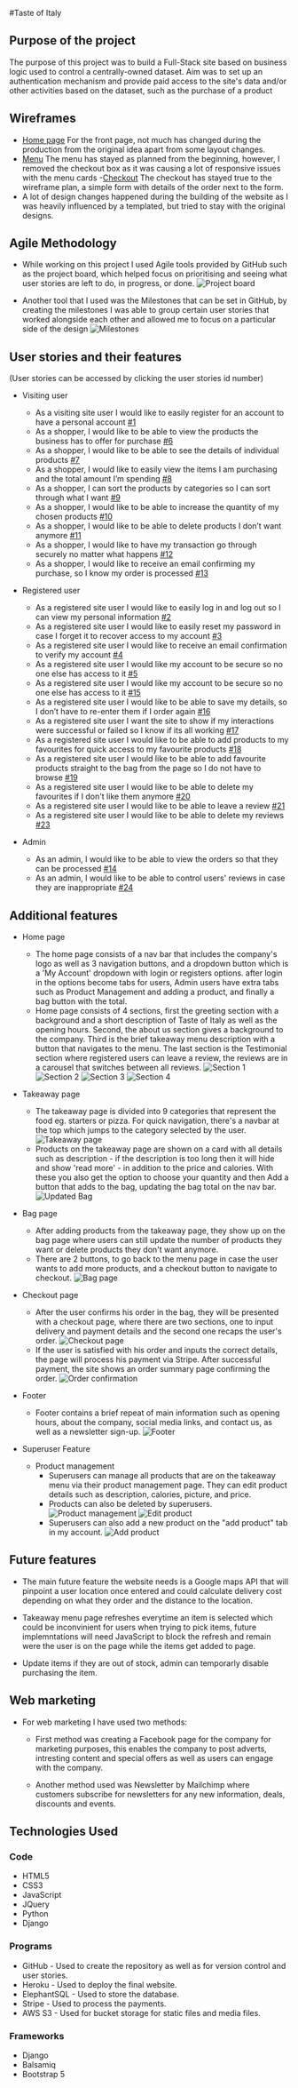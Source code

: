 #Taste of Italy

## Purpose of the project

The purpose of this project was to build a Full-Stack site based on business logic used to control a centrally-owned dataset. Aim was to set up an authentication mechanism and provide paid access to the site's data and/or other activities based on the dataset, such as the purchase of a product

## Wireframes
- [Home page](readme_media/wireframe1.PNG) For the front page, not much has changed during the production from the original idea apart from some layout changes.
- [Menu](readme_media/wireframe2.PNG) The menu has stayed as planned from the beginning, however, I removed the checkout box as it was causing a lot of responsive issues with the menu cards
-[Checkout](readme_media/wireframe3.PNG) The checkout has stayed true to the wireframe plan, a simple form with details of the order next to the form.
- A lot of design changes happened during the building of the website as I was heavily influenced by a templated, but tried to stay with the original designs.

## Agile Methodology
- While working on this project I used Agile tools provided by GitHub such as the project board, which helped focus on prioritising and seeing what user stories are left to do, in progress, or done.
![Project board](readme_media/projectboard.PNG)

- Another tool that I used was the Milestones that can be set in GitHub, by creating the milestones I was able to group certain user stories that worked alongside each other and allowed me to focus on a particular side of the design 
![Milestones](readme_media/sprints.PNG)

## User stories and their features
(User stories can be accessed by clicking the user stories id number)

- Visiting user
    - As a visiting site user I would like to easily register for an account to have a personal account [#1](https://github.com/kcichy37/fifth_portfolio_project/issues/1)
    - As a shopper, I would like to be able to view the products the business has to offer for purchase [#6](https://github.com/kcichy37/fifth_portfolio_project/issues/6)
    - As a shopper, I would like to be able to see the details of individual products [#7](https://github.com/kcichy37/fifth_portfolio_project/issues/7)
    - As a shopper, I would like to easily view the items I am purchasing and the total amount I’m spending [#8](https://github.com/kcichy37/fifth_portfolio_project/issues/8)
    - As a shopper, I can sort the products by categories so I can sort through what I want [#9](https://github.com/kcichy37/fifth_portfolio_project/issues/9)
    - As a shopper, I would like to be able to increase the quantity of my chosen products [#10](https://github.com/kcichy37/fifth_portfolio_project/issues/10)
    - As a shopper, I would like to be able to delete products I don’t want anymore [#11](https://github.com/kcichy37/fifth_portfolio_project/issues/11)
    - As a shopper, I would like to have my transaction go through securely no matter what happens [#12](https://github.com/kcichy37/fifth_portfolio_project/issues/12)
    - As a shopper, I would like to receive an email confirming my purchase, so I know my order is processed [#13](https://github.com/kcichy37/fifth_portfolio_project/issues/13)

- Registered user
    - As a registered site user I would like to easily log in and log out so I can view my personal information [#2](https://github.com/kcichy37/fifth_portfolio_project/issues/2)
    - As a registered site user I would like to easily reset my password in case I forget it to recover access to my account [#3](https://github.com/kcichy37/fifth_portfolio_project/issues/3)
    - As a registered site user I would like to receive an email confirmation to verify my account [#4](https://github.com/kcichy37/fifth_portfolio_project/issues/4)
    - As a registered site user I would like my account to be secure so no one else has access to it [#5](https://github.com/kcichy37/fifth_portfolio_project/issues/5)
    - As a registered site user I would like my account to be secure so no one else has access to it [#15](https://github.com/kcichy37/fifth_portfolio_project/issues/15)
    - As a registered site user I would like to be able to save my details, so I don’t have to re-enter them if I order again [#16](https://github.com/kcichy37/fifth_portfolio_project/issues/16)
    - As a registered site user I want the site to show if my interactions were successful or failed so I know if its all working [#17](https://github.com/kcichy37/fifth_portfolio_project/issues/17)
    - As a registered site user I would like to be able to add products to my favourites for quick access to my favourite products [#18](https://github.com/kcichy37/fifth_portfolio_project/issues/18)
    - As a registered site user I would like to be able to add favourite products straight to the bag from the page so I do not have to browse [#19](https://github.com/kcichy37/fifth_portfolio_project/issues/19)
    - As a registered site user I would like to be able to delete my favourites if I don't like them anymore [#20](https://github.com/kcichy37/fifth_portfolio_project/issues/20)
    - As a registered site user I would like to be able to leave a review [#21](https://github.com/kcichy37/fifth_portfolio_project/issues/21)
    - As a registered site user I would like to be able to delete my reviews [#23](https://github.com/kcichy37/fifth_portfolio_project/issues/23)

- Admin
    - As an admin, I would like to be able to view the orders so that they can be processed [#14](https://github.com/kcichy37/fifth_portfolio_project/issues/14)
    - As an admin, I would like to be able to control users' reviews in case they are inappropriate [#24](https://github.com/kcichy37/fifth_portfolio_project/issues/24)


## Additional features 

- Home page
    - The home page consists of a nav bar that includes the company's logo as well as 3 navigation buttons, and a dropdown button which is a 'My Account' dropdown with login or registers options. after login in the options become tabs for users, Admin users have extra tabs such as Product Management and adding a product, and finally a bag button with the total.
    - Home page consists of 4 sections, first the greeting section with a background and a short description of Taste of Italy as well as the opening hours. Second, the about us section gives a background to the company. Third is the brief takeaway menu description with a button that navigates to the menu. The last section is the Testimonial section where registered users can leave a review, the reviews are in a carousel that switches between all reviews.
    ![Section 1](readme_media/section1.PNG "First Section")
    ![Section 2](readme_media/section2.PNG "Second Section")
    ![Section 3](readme_media/section3.PNG "Third Section")
    ![Section 4](readme_media/section4.PNG "Fourth Section")

- Takeaway page
    - The takeaway page is divided into 9 categories that represent the food eg. starters or pizza. For quick navigation, there's a navbar at the top which jumps to the category selected by the user.
    ![Takeaway page](readme_media/takeaway.PNG "Takeaway page")
    - Products on the takeaway page are shown on a card with all details such as description - if the description is too long then it will hide and show 'read more' - in addition to the price and calories. With these you also get the option to choose your quantity and then Add a button that adds to the bag, updating the bag total on the nav bar.
    ![Updated Bag](readme_media/bagupdate.PNG "Updated bag")

- Bag page
    - After adding products from the takeaway page, they show up on the bag page where users can still update the number of products they want or delete products they don't want anymore.
    - There are 2 buttons, to go back to the menu page in case the user wants to add more products, and a checkout button to navigate to checkout. 
    ![Bag page](readme_media/bag.PNG "Bag page")

- Checkout page
    - After the user confirms his order in the bag, they will be presented with a checkout page, where there are two sections, one to input delivery and payment details and the second one recaps the user's order. 
    ![Checkout page](readme_media/checkout.PNG "Checkout page")
    - If the user is satisfied with his order and inputs the correct details, the page will process his payment via Stripe. After successful payment, the site shows an order summary page confirming the order.
    ![Order confirmation](readme_media/orderconfirmation.PNG "Order Confirmation")

- Footer
    - Footer contains a brief repeat of main information such as opening hours, about the company, social media links, and contact us, as well as a newsletter sign-up.
    ![Footer](readme_media/footer.PNG "Footer")

- Superuser Feature
    - Product management
        - Superusers can manage all products that are on the takeaway menu via their product management page. They can edit product details such as description, calories, picture, and price.
        - Products can also be deleted by superusers.
        ![Product management](readme_media/crudadmin.PNG "Product management")
        ![Edit product](readme_media/edit.PNG "Edit product")
        - Superusers can also add a new product on the "add product" tab in my account. 
        ![Add product](readme_media/addproduct.PNG "Add product")


## Future features
    
- The main future feature the website needs is a Google maps API that will pinpoint a user location once entered and could calculate delivery cost depending on what they order and the distance to the location.

- Takeaway menu page refreshes everytime an item is selected which could be inconvinient for users when trying to pick items, future implemntations will need JavaScript to block the refresh and remain were the user is on the page while the items get added to page.

- Update items if they are out of stock, admin can temporarly disable purchasing the item.

## Web marketing

- For web marketing I have used two methods:
    - First method was creating a Facebook page for the company for marketing purposes, this enables the company to post adverts, intresting content and special offers as well as users can engage with the company.  
    
    - Another method used was Newsletter by Mailchimp where customers subscribe for newsletters for any new information, deals, discounts and events.

## Technologies Used

### Code
    
- HTML5
- CSS3 
- JavaScript
- JQuery 
- Python
- Django 

### Programs

- GitHub - Used to create the repository as well as for version control and user stories.
- Heroku - Used to deploy the final website.
- ElephantSQL - Used to store the database.
- Stripe - Used to process the payments.
- AWS S3 - Used for bucket storage for static files and media files.

### Frameworks 

- Django 
- Balsamiq 
- Bootstrap 5 



